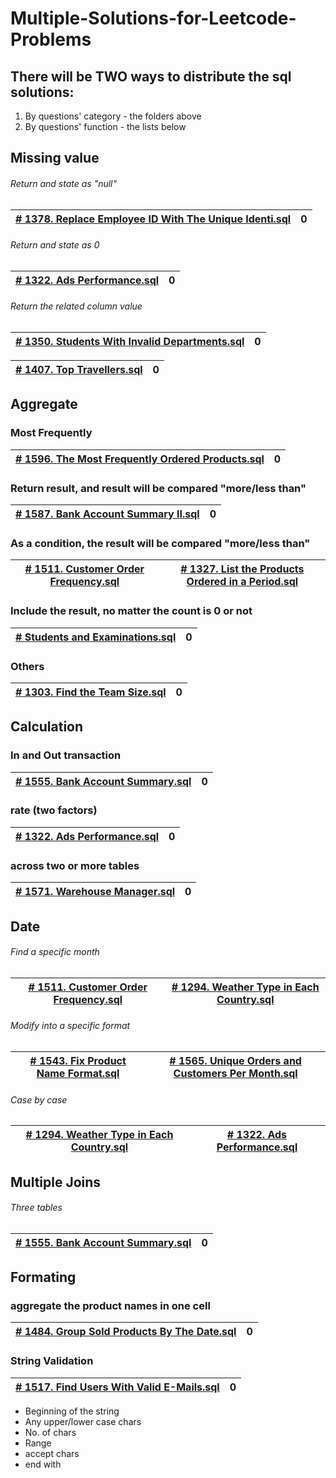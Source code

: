 # Multiple-Solutions-for-Leetcode-Problems

## There will be TWO ways to distribute the sql solutions:
1. By questions' category - the folders above 
2. By questions' function - the lists below

## Missing value 
###### Return and state as "null"
[# 1378. Replace Employee ID With The Unique Identi.sql]()| 0 
 --- | ---

###### Return and state as 0
 [# 1322. Ads Performance.sql]() | 0 
 --- | ---


###### Return the related column value 
[# 1350. Students With Invalid Departments.sql]()| 0 
 --- | ---



[# 1407. Top Travellers.sql](https://github.com/Qian-Yu-2020/Multiple-Solutions-for-Leetcode-Problems/blob/master/Customers%20or%20Users/%23%201407.%20Top%20Travellers.sql)| 0 
 --- | ---



## Aggregate 

### Most Frequently 
[# 1596. The Most Frequently Ordered Products.sql]()| 0
--- | ---

### Return result, and result will be compared "more/less than"
[# 1587. Bank Account Summary II.sql](https://github.com/Qian-Yu-2020/Multiple-Solutions-for-Leetcode-Problems/blob/master/Customers%20or%20Users/%23%201587.%20Bank%20Account%20Summary%20II.sql)| 0
--- | ---

### As a condition, the result will be compared "more/less than" 
[# 1511. Customer Order Frequency.sql](https://github.com/Qian-Yu-2020/Multiple-Solutions-for-Leetcode-Problems/blob/master/Order%20and%20Deliver/%23%201511.%20Customer%20Order%20Frequency.sql)|[# 1327. List the Products Ordered in a Period.sql](https://github.com/Qian-Yu-2020/Multiple-Solutions-for-Leetcode-Problems/blob/master/Order%20and%20Deliver/%23%201327.%20List%20the%20Products%20Ordered%20in%20a%20Period.sql) 
 --- | ---

### Include the result, no matter the count is 0 or not 
[# Students and Examinations.sql]()| 0
--- | ---

### Others 
[# 1303. Find the Team Size.sql]()| 0
--- | ---


## Calculation
### In and Out transaction
[# 1555. Bank Account Summary.sql](https://github.com/Qian-Yu-2020/Multiple-Solutions-for-Leetcode-Problems/blob/master/Customers%20or%20Users/%23%201555.%20Bank%20Account%20Summary.sql)| 0 
 --- | ---

### rate (two factors)
[# 1322. Ads Performance.sql](https://github.com/Qian-Yu-2020/Multiple-Solutions-for-Leetcode-Problems/blob/master/Marketing%20and%20Ecommerce/%23%201322.%20Ads%20Performance.sql) | 0 
 --- | ---

### across two or more tables 
[# 1571. Warehouse Manager.sql]() | 0 
 --- | ---


## Date 
###### Find a specific month
[# 1511. Customer Order Frequency.sql](https://github.com/Qian-Yu-2020/Multiple-Solutions-for-Leetcode-Problems/blob/master/Order%20and%20Deliver/%23%201511.%20Customer%20Order%20Frequency.sql)| [# 1294. Weather Type in Each Country.sql]()
--- | ---

###### Modify into a specific format
[# 1543. Fix Product Name Format.sql]() | [# 1565. Unique Orders and Customers Per Month.sql]()
 --- | ---


###### Case by case 

[# 1294. Weather Type in Each Country.sql]() | [# 1322. Ads Performance.sql](https://github.com/Qian-Yu-2020/Multiple-Solutions-for-Leetcode-Problems/blob/master/Marketing%20and%20Ecommerce/%23%201322.%20Ads%20Performance.sql) 
 --- | ---





## Multiple Joins
###### Three tables 
[# 1555. Bank Account Summary.sql](https://github.com/Qian-Yu-2020/Multiple-Solutions-for-Leetcode-Problems/blob/master/Customers%20or%20Users/%23%201555.%20Bank%20Account%20Summary.sql)| 0 
 --- | ---

## Formating
### aggregate the product names in one cell
[# 1484. Group Sold Products By The Date.sql](https://github.com/Qian-Yu-2020/Multiple-Solutions-for-Leetcode-Problems/blob/master/Order%20and%20Deliver/%23%201484.%20Group%20Sold%20Products%20By%20The%20Date.sql)| 0 
 --- | ---

### String Validation 
[# 1517. Find Users With Valid E-Mails.sql](https://github.com/Qian-Yu-2020/Multiple-Solutions-for-Leetcode-Problems/blob/master/Customers%20or%20Users/%23%201517.%20Find%20Users%20With%20Valid%20E-Mails.sql)| 0
 --- | ---
- Beginning of the string
- Any upper/lower case chars
- No. of chars
- Range
- accept chars
- end with 

